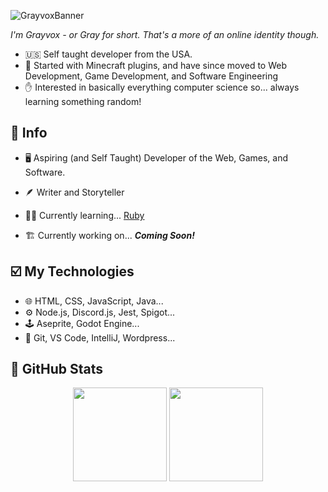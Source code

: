 ![GrayvoxBanner](https://github.com/Grayvox/Grayvox/assets/144566632/12444032-824b-4fe6-b16a-f04a1776e7dd)


*I'm Grayvox - or Gray for short. That's a more of an online identity though.*

- 🇺🇸 Self taught developer from the USA.
- 🚵 Started with Minecraft plugins, and have since moved to Web Development, Game Development, and Software Engineering
- ✋ Interested in basically everything computer science so... always learning something random!

## 📌 Info

- 🖥️ Aspiring (and Self Taught) Developer of the Web, Games, and Software.

- 🪶 Writer and Storyteller

- 🐱‍💻 Currently learning... [Ruby](https://ruby-lang.org)

- 🏗️ Currently working on... ***Coming Soon!***

## ☑️ My Technologies

- 🌐 HTML, CSS, JavaScript, Java...
- ⚙️ Node.js, Discord.js, Jest, Spigot...
- 🕹️ Aseprite, Godot Engine...
- 🔨 Git, VS Code, IntelliJ, Wordpress...

</div>

## 🎲 GitHub Stats

<div align="center">
  <img height="150" width="auto" src="https://github-readme-stats.vercel.app/api?username=Grayvox&theme=algolia&show_icons=true&hide_border=true&count_private=true">
  <img height="150" width="auto" src="https://github-readme-stats.vercel.app/api/top-langs/?username=Grayvox&theme=algolia&show_icons=true&hide_border=true&layout=compact">
</div>


